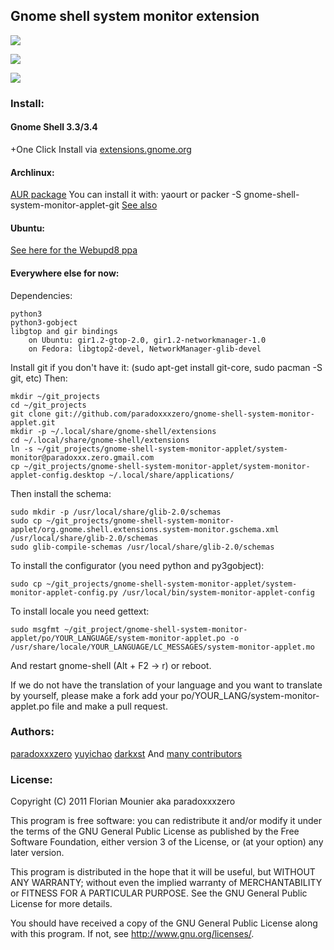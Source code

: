 ## Gnome shell system monitor extension
![](http://i.imgur.com/ka9OA.png)

![](http://i.imgur.com/mmRTu.png)

![](http://i.imgur.com/wDfAF.png)


### Install:
#### Gnome Shell 3.3/3.4
+One Click Install via [extensions.gnome.org](https://extensions.gnome.org/extension/120/system-monitor/)

#### Archlinux:

[AUR package](https://aur.archlinux.org/packages.php?ID=49250)
You can install it with: yaourt or packer -S gnome-shell-system-monitor-applet-git
[See also](https://wiki.archlinux.org/index.php/GNOME#Show_system_monitor)

#### Ubuntu:

[See here for the Webupd8 ppa](http://www.webupd8.org/2011/10/gnome-shell-system-monitor-extension.html)

#### Everywhere else for now:

Dependencies:
    
    python3
    python3-gobject
    libgtop and gir bindings
        on Ubuntu: gir1.2-gtop-2.0, gir1.2-networkmanager-1.0
        on Fedora: libgtop2-devel, NetworkManager-glib-devel

Install git if you don't have it: (sudo apt-get install git-core, sudo pacman -S git, etc)
Then:

    mkdir ~/git_projects
    cd ~/git_projects
    git clone git://github.com/paradoxxxzero/gnome-shell-system-monitor-applet.git
    mkdir -p ~/.local/share/gnome-shell/extensions
    cd ~/.local/share/gnome-shell/extensions
    ln -s ~/git_projects/gnome-shell-system-monitor-applet/system-monitor@paradoxxx.zero.gmail.com
    cp ~/git_projects/gnome-shell-system-monitor-applet/system-monitor-applet-config.desktop ~/.local/share/applications/

Then install the schema:

    sudo mkdir -p /usr/local/share/glib-2.0/schemas
    sudo cp ~/git_projects/gnome-shell-system-monitor-applet/org.gnome.shell.extensions.system-monitor.gschema.xml /usr/local/share/glib-2.0/schemas
    sudo glib-compile-schemas /usr/local/share/glib-2.0/schemas

To install the configurator (you need python and py3gobject):

    sudo cp ~/git_projects/gnome-shell-system-monitor-applet/system-monitor-applet-config.py /usr/local/bin/system-monitor-applet-config

To install locale you need gettext:

    sudo msgfmt ~/git_project/gnome-shell-system-monitor-applet/po/YOUR_LANGUAGE/system-monitor-applet.po -o /usr/share/locale/YOUR_LANGUAGE/LC_MESSAGES/system-monitor-applet.mo

And restart gnome-shell (Alt + F2 -> r) or reboot.

If we do not have the translation of your language and you want to translate by yourself, please make a fork add your po/YOUR_LANG/system-monitor-applet.po file and make a pull request.


### Authors:
[paradoxxxzero](https://github.com/paradoxxxzero)
[yuyichao](https://github.com/yuyichao)
[darkxst](https://github.com/darkxst)
And [many contributors](https://github.com/paradoxxxzero/gnome-shell-system-monitor-applet/contributors)

### License:

Copyright (C) 2011 Florian Mounier aka paradoxxxzero

This program is free software: you can redistribute it and/or modify
it under the terms of the GNU General Public License as published by
the Free Software Foundation, either version 3 of the License, or
(at your option) any later version.

This program is distributed in the hope that it will be useful,
but WITHOUT ANY WARRANTY; without even the implied warranty of
MERCHANTABILITY or FITNESS FOR A PARTICULAR PURPOSE.  See the
GNU General Public License for more details.

You should have received a copy of the GNU General Public License
along with this program.  If not, see <http://www.gnu.org/licenses/>.


